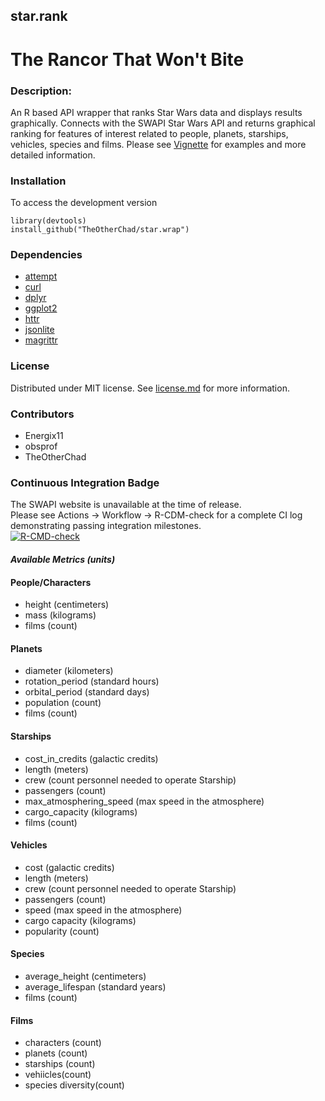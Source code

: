 
## star.rank
# The Rancor That Won't Bite

### Description:
An R based API wrapper that ranks Star Wars data and displays results graphically.  Connects with the SWAPI Star Wars API and returns graphical ranking for features of interest related to people, planets, starships, vehicles, species and films. Please see [Vignette](https://github.com/The0therChad/star.rank/blob/main/vignettes/Vignette.Rmd) for examples and more detailed information.

### Installation
To access the development version 
```
library(devtools)
install_github("TheOtherChad/star.wrap")
```

### Dependencies
  - [attempt](https://cran.r-project.org/web/packages/attempt/index.html)
  - [curl](https://cran.r-project.org/web/packages/curl/index.html)
  - [dplyr](https://cran.r-project.org/web/packages/dplyr/index.html)
  - [ggplot2](https://cran.r-project.org/web/packages/ggplot2/index.html)
  - [httr](https://cran.r-project.org/web/packages/httr/index.html)
  - [jsonlite](https://cran.r-project.org/web/packages/jsonlite/index.html)
  - [magrittr](https://cran.r-project.org/web/packages/magrittr/index.html)

### License
Distributed under MIT license. See [license.md](https://github.com/The0therChad/star.rank/blob/main/LICENSE.md) for more information.

### Contributors
- Energix11
- obsprof
- TheOtherChad

### Continuous Integration Badge
The SWAPI website is unavailable at the time of release.<br>
Please see Actions -> Workflow -> R-CDM-check for a complete CI log demonstrating passing integration milestones.<br>
[![R-CMD-check](https://github.com/The0therChad/star.rank/actions/workflows/check-standard.yaml/badge.svg)](https://github.com/The0therChad/star.rank/actions/workflows/check-standard.yaml)

#### *Available Metrics (units)*
#### People/Characters
- height (centimeters)
- mass (kilograms)
- films (count)

#### Planets 
- diameter (kilometers)
- rotation_period (standard hours)
- orbital_period (standard days)
- population (count)
- films (count) 

#### Starships
- cost_in_credits (galactic credits)
- length (meters)
- crew (count personnel needed to operate Starship)
- passengers (count)
- max_atmosphering_speed (max speed in the atmosphere)
- cargo_capacity (kilograms)
- films (count)

#### Vehicles
- cost (galactic credits)
- length (meters)
- crew (count personnel needed to operate Starship)
- passengers (count)
- speed (max speed in the atmosphere)
- cargo capacity (kilograms)
- popularity (count)

#### Species
- average_height (centimeters)
- average_lifespan (standard years)
- films (count)

#### Films
- characters (count)
- planets (count)
- starships (count)
- vehiicles(count)
- species diversity(count)




